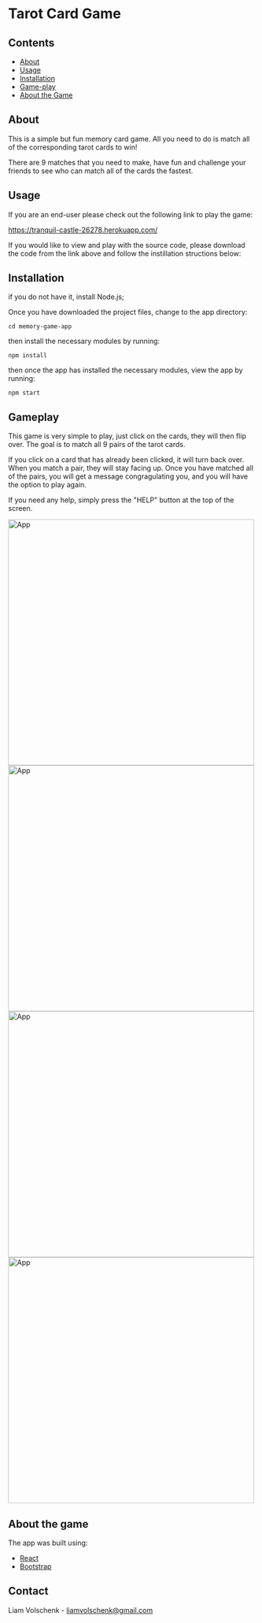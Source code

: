 # Tarot Card Game

## Contents

<ul>
<li><a href="#about">About</a></li>
 <li><a href="#usage">Usage</a></li>
<li><a href="#installation">Installation</a></li>
<li><a href="#gameplay">Game-play</a></li>
<li><a href="#about-the-game">About the Game</a></li>
</ul>

## About

This is a simple but fun memory card game. All you need to do is match all of the corresponding tarot cards to win!

There are 9 matches that you need to make, have fun and challenge your friends to see who can match all of the cards the fastest.

## Usage

If you are an end-user please check out the following link to play the game:

https://tranquil-castle-26278.herokuapp.com/

If you would like to view and play with the source code, please download the code from the link above and follow the instillation structions below:

## Installation

if you do not have it, install Node.js;
 
Once you have downloaded the project files, change to the app directory:

```cd memory-game-app```

then install the necessary modules by running:

```npm install```

then once the app has installed the necessary modules, view the app by running:

```npm start```

## Gameplay

This game is very simple to play, just click on the cards, they will then flip over. The goal is to match all 9 pairs of the tarot cards.

If you click on a card that has already been clicked, it will turn back over. When you match a pair, they will stay facing up. Once you have matched all of the 
pairs, you will get a message congragulating you, and you will have the option to play again.

If you need any help, simply press the "HELP" button at the top of the screen.

<img src="./src/screenshots/app-screenshot.png" alt="App" style="height: 500px;"/>
<img src="./src/screenshots/app-screenshot-2.png" alt="App" style="height: 500px;"/>
<img src="./src/screenshots/app-screenshot-3.png" alt="App" style="height: 500px;"/>
<img src="./src/screenshots/app-screenshot-4.png" alt="App" style="height: 500px;"/>


## About the game

The app was built using:
* [React](https://reactjs.org/)
* [Bootstrap](https://getbootstrap.com)

## Contact

Liam Volschenk - liamvolschenk@gmail.com
